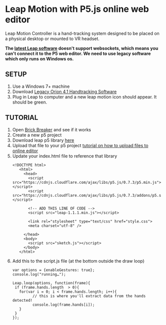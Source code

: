 # Leap Motion with P5.js online web editor
Leap Motion Controller is a hand-tracking system designed to be placed on a physical desktop or mounted to VR headset.

**The [latest Leap software](https://leap2.ultraleap.com/gemini-downloads/) doesn't support websockets, which means you can't connect it to the P5 web editor.
We need to use legacy software which only runs on Windows os.**

## SETUP
1. Use a Windows 7+ machine
2. Download [Legacy Orion 4.1 Handtracking Software](https://ultrahaptics.box.com/s/jhstozjylvdo18ztgo2byomgphdvqr42)
3. Plug in Leap to computer and a new leap motion icon should appear. It should be green.

## TUTORIAL
1. Open [Brick Breaker](https://editor.p5js.org/HybridLabCCA/sketches/CS4ZA99aJ) and see if it works
2. Create a new p5 project
3. Download leap p5 library [here](https://github.com/CCAHybridLab/HLResources/blob/main/Tutorials/Leap_Motion/leap-1.1.1.min.js)
4. Upload that file to your p5 project [tutorial on how to upload files to online editor](https://thecodingtrain.com/tracks/code-programming-with-p5-js/code/7-arrays/upload-editor)
5. Update your index.html file to reference that library
   ```
   <!DOCTYPE html>
      <html>
        <head>
          <script src="https://cdnjs.cloudflare.com/ajax/libs/p5.js/0.7.3/p5.min.js"></script>
          <script src="https://cdnjs.cloudflare.com/ajax/libs/p5.js/0.7.3/addons/p5.sound.min.js"></script>

          <!-- ADD THIS LINE OF CODE -->
          <script src="leap-1.1.1.min.js"></script>
   
          <link rel="stylesheet" type="text/css" href="style.css">
          <meta charset="utf-8" />
      
        </head>
        <body>
          <script src="sketch.js"></script>
        </body>
      </html>
   ```
6. Add this to the script.js file (at the bottom outside the draw loop)
   ```
   var options = {enableGestures: true};
   console.log("running…");

   Leap.loop(options, function(frame){
   	if (frame.hands.length  > 0){
   	  for(var i = 0; i < frame.hands.length; i++){
            // this is where you'll extract data from the hands detected!
            console.log(frame.hands[i]);
   	  }
   	}  
   });
   ```
